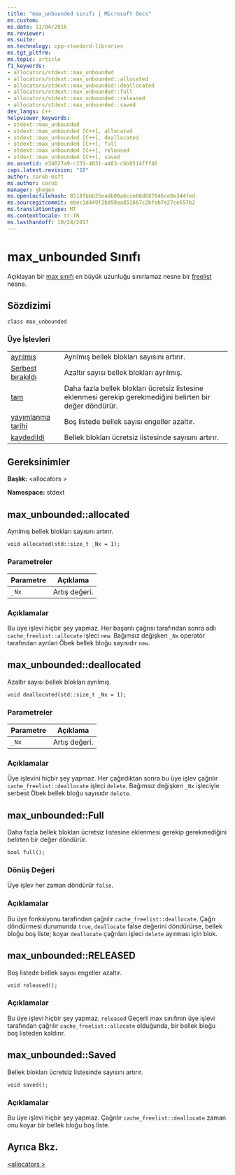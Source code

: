 ```yaml
---
title: "max_unbounded sınıfı | Microsoft Docs"
ms.custom: 
ms.date: 11/04/2016
ms.reviewer: 
ms.suite: 
ms.technology: cpp-standard-libraries
ms.tgt_pltfrm: 
ms.topic: article
f1_keywords:
- allocators/stdext::max_unbounded
- allocators/stdext::max_unbounded::allocated
- allocators/stdext::max_unbounded::deallocated
- allocators/stdext::max_unbounded::full
- allocators/stdext::max_unbounded::released
- allocators/stdext::max_unbounded::saved
dev_langs: C++
helpviewer_keywords:
- stdext::max_unbounded
- stdext::max_unbounded [C++], allocated
- stdext::max_unbounded [C++], deallocated
- stdext::max_unbounded [C++], full
- stdext::max_unbounded [C++], released
- stdext::max_unbounded [C++], saved
ms.assetid: e34627a9-c231-4031-a483-cbb0514fff46
caps.latest.revision: "18"
author: corob-msft
ms.author: corob
manager: ghogen
ms.openlocfilehash: 8518fbbb25eadb00a6cce68d687046ce8e344fed
ms.sourcegitcommit: ebec1d449f2bd98aa851667c2bfeb7e27ce657b2
ms.translationtype: MT
ms.contentlocale: tr-TR
ms.lasthandoff: 10/24/2017
---
```

# <a name="maxunbounded-class"></a>max_unbounded Sınıfı
Açıklayan bir [max sınıfı](../standard-library/allocators-header.md) en büyük uzunluğu sınırlamaz nesne bir [freelist](../standard-library/freelist-class.md) nesne.  
  
## <a name="syntax"></a>Sözdizimi  
  
```
class max_unbounded
```  
  
### <a name="member-functions"></a>Üye İşlevleri  
  
|||  
|-|-|  
|[ayrılmış](#allocated)|Ayrılmış bellek blokları sayısını artırır.|  
|[Serbest bırakıldı](#deallocated)|Azaltır sayısı bellek blokları ayrılmış.|  
|[tam](#full)|Daha fazla bellek blokları ücretsiz listesine eklenmesi gerekip gerekmediğini belirten bir değer döndürür.|  
|[yayımlanma tarihi](#released)|Boş listede bellek sayısı engeller azaltır.|  
|[kaydedildi](#saved)|Bellek blokları ücretsiz listesinde sayısını artırır.|  
  
## <a name="requirements"></a>Gereksinimler  
 **Başlık:** \<allocators >  
  
 **Namespace:** stdext  
  
##  <a name="allocated"></a>max_unbounded::allocated  
 Ayrılmış bellek blokları sayısını artırır.  
  
```
void allocated(std::size_t _Nx = 1);
```  
  
### <a name="parameters"></a>Parametreler  
  
|Parametre|Açıklama|  
|---------------|-----------------|  
|`_Nx`|Artış değeri.|  
  
### <a name="remarks"></a>Açıklamalar  
 Bu üye işlevi hiçbir şey yapmaz. Her başarılı çağrısı tarafından sonra adlı `cache_freelist::allocate` işleci `new`. Bağımsız değişken `_Nx` operatör tarafından ayrılan Öbek bellek bloğu sayısıdır `new`.  
  
##  <a name="deallocated"></a>max_unbounded::deallocated  
 Azaltır sayısı bellek blokları ayrılmış.  
  
```
void deallocated(std::size_t _Nx = 1);
```  
  
### <a name="parameters"></a>Parametreler  
  
|Parametre|Açıklama|  
|---------------|-----------------|  
|`_Nx`|Artış değeri.|  
  
### <a name="remarks"></a>Açıklamalar  
 Üye işlevini hiçbir şey yapmaz. Her çağırdıktan sonra bu üye işlev çağrılır `cache_freelist::deallocate` işleci `delete`. Bağımsız değişken `_Nx` işleciyle serbest Öbek bellek bloğu sayısıdır `delete`.  
  
##  <a name="full"></a>max_unbounded::Full  
 Daha fazla bellek blokları ücretsiz listesine eklenmesi gerekip gerekmediğini belirten bir değer döndürür.  
  
```
bool full();
```  
  
### <a name="return-value"></a>Dönüş Değeri  
 Üye işlev her zaman döndürür `false`.  
  
### <a name="remarks"></a>Açıklamalar  
 Bu üye fonksiyonu tarafından çağrılır `cache_freelist::deallocate`. Çağrı döndürmesi durumunda `true`, `deallocate` false değerini döndürürse, bellek bloğu boş liste; koyar `deallocate` çağrıları işleci `delete` ayırması için blok.  
  
##  <a name="released"></a>max_unbounded::RELEASED  
 Boş listede bellek sayısı engeller azaltır.  
  
```
void released();
```  
  
### <a name="remarks"></a>Açıklamalar  
 Bu üye işlevi hiçbir şey yapmaz. `released` Geçerli max sınıfının üye işlevi tarafından çağrılır `cache_freelist::allocate` olduğunda, bir bellek bloğu boş listeden kaldırır.  
  
##  <a name="saved"></a>max_unbounded::Saved  
 Bellek blokları ücretsiz listesinde sayısını artırır.  
  
```
void saved();
```  
  
### <a name="remarks"></a>Açıklamalar  
 Bu üye işlevi hiçbir şey yapmaz. Çağrılır `cache_freelist::deallocate` zaman onu koyar bir bellek bloğu boş liste.  
  
## <a name="see-also"></a>Ayrıca Bkz.  
 [\<allocators >](../standard-library/allocators-header.md)



